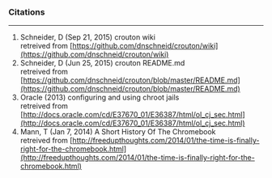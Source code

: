 ### Citations
------------------------
1. Schneider, D (Sep 21, 2015) crouton wiki  
    retreived from [https://github.com/dnschneid/crouton/wiki](https://github.com/dnschneid/crouton/wiki)
2. Schneider, D (Jun 25, 2015) crouton README.md  
    retreived from [https://github.com/dnschneid/crouton/blob/master/README.md](https://github.com/dnschneid/crouton/blob/master/README.md)
3. Oracle (2013) configuring and using chroot jails  
    retreived from [http://docs.oracle.com/cd/E37670_01/E36387/html/ol_cj_sec.html](http://docs.oracle.com/cd/E37670_01/E36387/html/ol_cj_sec.html)
4. Mann, T (Jan 7, 2014) A Short History Of The Chromebook  
  retreived from [http://freedupthoughts.com/2014/01/the-time-is-finally-right-for-the-chromebook.html](http://freedupthoughts.com/2014/01/the-time-is-finally-right-for-the-chromebook.html)
    

